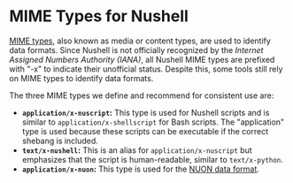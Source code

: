 # MIME Types for Nushell

[MIME types](https://developer.mozilla.org/en-US/docs/Web/HTTP/Basics_of_HTTP/MIME_types),
also known as media or content types, are used to identify data formats.
Since Nushell is not officially recognized by the _Internet Assigned Numbers
Authority (IANA)_, all Nushell MIME types are prefixed with "-x" to indicate
their unofficial status.
Despite this, some tools still rely on MIME types to identify data formats.

The three MIME types we define and recommend for consistent use are:

- **`application/x-nuscript`:**
  This type is used for Nushell scripts and is similar to
  `application/x-shellscript` for Bash scripts.
  The "application" type is used because these scripts can be executable if the
  correct shebang is included.
- **`text/x-nushell`:**
  This is an alias for `application/x-nuscript` but emphasizes that the script
  is human-readable, similar to `text/x-python`.
- **`application/x-nuon`:**
  This type is used for the [NUON data format](../../book/loading_data.html#nuon).
